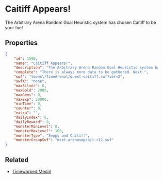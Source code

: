 # Caitiff Appears!

The Arbitrary Arena Random Goal Heuristic system has chosen Caitiff to be your foe!

## Properties

```json
{
    "id": 1590,
    "name": "Caitiff Appears!",
    "description": "The Arbitrary Arena Random Goal Heuristic system has chosen Caitiff to be your foe!",
    "complete": "There is always more data to be gathered. Next.",
    "swf": "towns\/TimeArena\/quest-caitiff.swf?ver=2",
    "swfX": "none",
    "maxSilver": 0,
    "maxGold": 2000,
    "maxGems": 0,
    "maxExp": 50000,
    "minTime": 0,
    "counter": 0,
    "extra": "",
    "dailyIndex": 0,
    "dailyReward": 0,
    "monsterMinLevel": 0,
    "monsterMaxLevel": 100,
    "monsterType": "Seppy and Caitiff",
    "monsterGroupSwf": "mset-arenasepcait-r12.swf"
}
```

## Related

- [Timewarped Medal](../items/18514-timewarped-medal.md)

